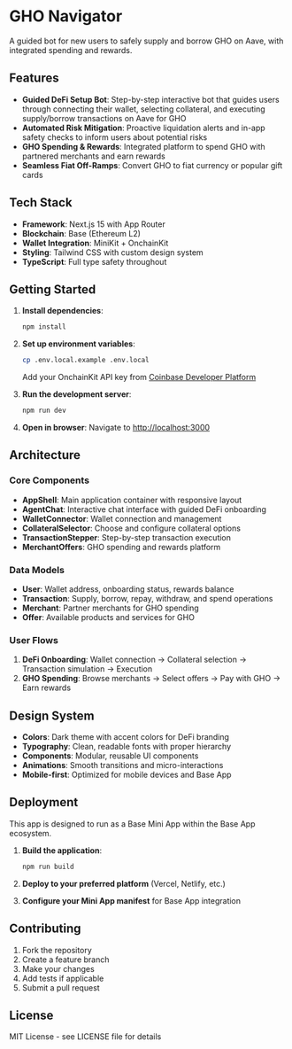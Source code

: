# GHO Navigator

A guided bot for new users to safely supply and borrow GHO on Aave, with integrated spending and rewards.

## Features

- **Guided DeFi Setup Bot**: Step-by-step interactive bot that guides users through connecting their wallet, selecting collateral, and executing supply/borrow transactions on Aave for GHO
- **Automated Risk Mitigation**: Proactive liquidation alerts and in-app safety checks to inform users about potential risks
- **GHO Spending & Rewards**: Integrated platform to spend GHO with partnered merchants and earn rewards
- **Seamless Fiat Off-Ramps**: Convert GHO to fiat currency or popular gift cards

## Tech Stack

- **Framework**: Next.js 15 with App Router
- **Blockchain**: Base (Ethereum L2)
- **Wallet Integration**: MiniKit + OnchainKit
- **Styling**: Tailwind CSS with custom design system
- **TypeScript**: Full type safety throughout

## Getting Started

1. **Install dependencies**:
   ```bash
   npm install
   ```

2. **Set up environment variables**:
   ```bash
   cp .env.local.example .env.local
   ```
   Add your OnchainKit API key from [Coinbase Developer Platform](https://portal.cdp.coinbase.com/products/onchainkit)

3. **Run the development server**:
   ```bash
   npm run dev
   ```

4. **Open in browser**:
   Navigate to [http://localhost:3000](http://localhost:3000)

## Architecture

### Core Components

- **AppShell**: Main application container with responsive layout
- **AgentChat**: Interactive chat interface with guided DeFi onboarding
- **WalletConnector**: Wallet connection and management
- **CollateralSelector**: Choose and configure collateral options
- **TransactionStepper**: Step-by-step transaction execution
- **MerchantOffers**: GHO spending and rewards platform

### Data Models

- **User**: Wallet address, onboarding status, rewards balance
- **Transaction**: Supply, borrow, repay, withdraw, and spend operations
- **Merchant**: Partner merchants for GHO spending
- **Offer**: Available products and services for GHO

### User Flows

1. **DeFi Onboarding**: Wallet connection → Collateral selection → Transaction simulation → Execution
2. **GHO Spending**: Browse merchants → Select offers → Pay with GHO → Earn rewards

## Design System

- **Colors**: Dark theme with accent colors for DeFi branding
- **Typography**: Clean, readable fonts with proper hierarchy
- **Components**: Modular, reusable UI components
- **Animations**: Smooth transitions and micro-interactions
- **Mobile-first**: Optimized for mobile devices and Base App

## Deployment

This app is designed to run as a Base Mini App within the Base App ecosystem.

1. **Build the application**:
   ```bash
   npm run build
   ```

2. **Deploy to your preferred platform** (Vercel, Netlify, etc.)

3. **Configure your Mini App manifest** for Base App integration

## Contributing

1. Fork the repository
2. Create a feature branch
3. Make your changes
4. Add tests if applicable
5. Submit a pull request

## License

MIT License - see LICENSE file for details
